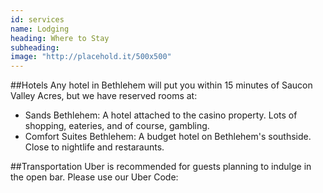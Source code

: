 ```yaml
---
id: services
name: Lodging
heading: Where to Stay
subheading: 
image: "http://placehold.it/500x500"
---
```


##Hotels
Any hotel in Bethlehem will put you within 15 minutes of Saucon Valley Acres, but we have reserved rooms at: 
- Sands Bethlehem: A hotel attached to the casino property. Lots of shopping, eateries, and of course, gambling. 
- Comfort Suites Bethlehem: A budget hotel on Bethlehem's southside. Close to nightlife and restaraunts. 

##Transportation
Uber is recommended for guests planning to indulge in the open bar. Please use our Uber Code:
